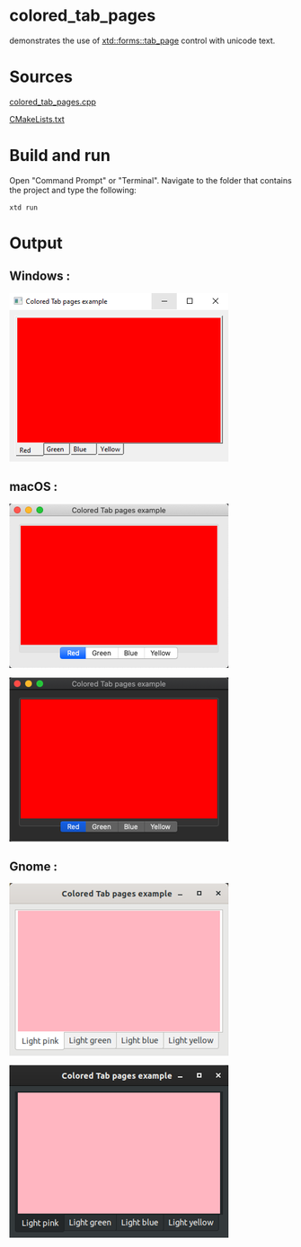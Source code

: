 # colored_tab_pages

demonstrates the use of [xtd::forms::tab_page](../../../src/xtd_forms/include/xtd/forms/tab_page.hpp) control with unicode text.

# Sources

[colored_tab_pages.cpp](colored_tab_pages.cpp)

[CMakeLists.txt](CMakeLists.txt)

# Build and run

Open "Command Prompt" or "Terminal". Navigate to the folder that contains the project and type the following:

```shell
xtd run
```

# Output

## Windows :

![Screenshot](../../../docs/pictures/examples/colored_tab_pages_w.png)

## macOS :

![Screenshot](../../../docs/pictures/examples/colored_tab_pages_m.png)

![Screenshot](../../../docs/pictures/examples/colored_tab_pages_md.png)

## Gnome :

![Screenshot](../../../docs/pictures/examples/colored_tab_pages_g.png)

![Screenshot](../../../docs/pictures/examples/colored_tab_pages_gd.png)
